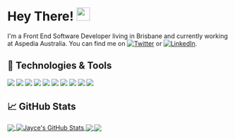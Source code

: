 <!-- More info, tips and tricks for making GitHub Profile README can be found in my article at https://towardsdatascience.com/build-a-stunning-readme-for-your-github-profile-9b80434fe5d7 -->

<!-- [![Header](https://raw.githubusercontent.com/MartinHeinz/MartinHeinz/master/readme_header.png "Header")](https://martinheinz.dev/) -->

# Hey There! <img src="https://raw.githubusercontent.com/MartinHeinz/MartinHeinz/master/wave.gif" width="30px">

I'm a Front End Software Developer living in Brisbane and currently working at Aspedia Australia. You can find me on [![Twitter][1.2]][1]  or [![LinkedIn][3.2]][3].

<!--
## &#x270d; Blog & Writing

 Apart from coding, I also maintain a blog - you can find my articles on my website at [martinheinz.dev](https://martinheinz.dev/) as well as on [Medium](https://medium.com/@martin.heinz) and [DEV.to](https://dev.to/martinheinz). -->

## 🔧 Technologies & Tools
![](https://img.shields.io/badge/Code-Vue-informational?style=flat&logo=vue.js&logoColor=white&color=2bbc8a)
![](https://img.shields.io/badge/Code-JavaScript-informational?style=flat&logo=javascript&logoColor=white&color=2bbc8a)
![](https://img.shields.io/badge/Code-Python-informational?style=flat&logo=python&logoColor=white&color=2bbc8a)
![](https://img.shields.io/badge/Code-CSS-informational?style=flat&logo=css&logoColor=white&color=2bbc8a)
![](https://img.shields.io/badge/Code-HTML-informational?style=flat&logo=html&logoColor=white&color=2bbc8a)
![](https://img.shields.io/badge/OS-Arch_Linux-1793D1?style=flat&logo=arch-linux&logoColor=white&color=2bbc8a)
![](https://img.shields.io/badge/OS-Windows-0078D6?style=flat&logo=windows&logoColor=white&color=2bbc8a)
![](https://img.shields.io/badge/Editor-IntelliJ_IDEA-informational?style=flat&logo=intellij-idea&logoColor=white&color=2bbc8a)
![](https://img.shields.io/badge/Shell-Bash-informational?style=flat&logo=gnu-bash&logoColor=white&color=2bbc8a)
![](https://img.shields.io/badge/Tools-Docker-informational?style=flat&logo=docker&logoColor=white&color=2bbc8a)

## &#x1f4c8; GitHub Stats

<a href="https://github.com/JayceDugan/JayceDugan">
  <img align="center" src="https://github-readme-stats.vercel.app/api/top-langs/?username=JayceDugan&hide=java,html,tex&title_color=ffffff&text_color=c9cacc&icon_color=2bbc8a&bg_color=1d1f21&langs_count=3" />
</a>
<a href="https://github.com/JayceDugan/JayceDugan">
  <img align="center" src="https://github-readme-stats.vercel.app/api?username=JayceDugan&show_icons=true&line_height=27&count_private=true&title_color=ffffff&text_color=c9cacc&icon_color=2bbc8a&bg_color=1d1f21" alt="Jayce's GitHub Stats" />
</a>

<a href="https://github.com/JayceDugan/OzBargainScraper">
  <img align="center" src="https://github-readme-stats.vercel.app/api/pin/?username=JayceDugan&repo=OzBargainScraper&title_color=ffffff&text_color=c9cacc&icon_color=2bbc8a&bg_color=1d1f21" />
</a>


<a href="https://github.com/JayceDugan/IO-Task-Vue">
  <img align="center" src="https://github-readme-stats.vercel.app/api/pin/?username=JayceDugan&repo=IO-Task-Vue&title_color=ffffff&text_color=c9cacc&icon_color=2bbc8a&bg_color=1d1f21" />
</a>    

<!-- links to social media icons -->

<!-- icons with padding -->

[1.1]: http://i.imgur.com/tXSoThF.png (twitter icon with padding)
[2.1]: http://i.imgur.com/0o48UoR.png (github icon with padding)

<!-- icons without padding -->

[1.2]: http://i.imgur.com/wWzX9uB.png (twitter icon without padding)
[2.2]: http://i.imgur.com/9I6NRUm.png (github icon without padding)
[3.2]: https://raw.githubusercontent.com/MartinHeinz/MartinHeinz/master/linkedin-3-16.png (LinkedIn icon without padding)


<!-- links to your social media accounts -->

[1]: https://twitter.com/jayce_dugan?lang=en
[2]: https://github.com/JayceDugan
[3]: https://www.linkedin.com/in/jayce-dugan-a54976142/


<!-- Resources -->
<!-- Icons: https://simpleicons.org/ -->
<!-- GitHub Stats: https://github.com/anuraghazra/github-readme-stats -->
<!-- Emojis: https://emojipedia.org/emoji/ -->
<!-- HTML Emojis: https://www.fileformat.info/index.htm -->
<!-- Shields: https://shields.io/ -->
<!-- Awesome GitHub Profile README: https://github.com/abhisheknaiidu/awesome-github-profile-readme -->

